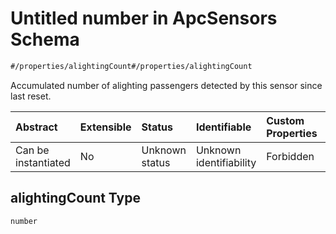 # Untitled number in ApcSensors Schema

```txt
#/properties/alightingCount#/properties/alightingCount
```

Accumulated number of alighting passengers detected by this sensor since last reset.

| Abstract            | Extensible | Status         | Identifiable            | Custom Properties | Additional Properties | Access Restrictions | Defined In                                                                       |
| :------------------ | :--------- | :------------- | :---------------------- | :---------------- | :-------------------- | :------------------ | :------------------------------------------------------------------------------- |
| Can be instantiated | No         | Unknown status | Unknown identifiability | Forbidden         | Allowed               | none                | [apc-sensors.json*](../../schema/sensor/apc-sensors.json "open original schema") |

## alightingCount Type

`number`
